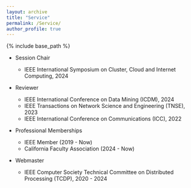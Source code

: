 ```yaml
---
layout: archive
title: "Service"
permalink: /Service/
author_profile: true
---
```


{% include base_path %}

* Session Chair
	- IEEE International Symposium on Cluster, Cloud and Internet Computing, 2024

* Reviewer
	- IEEE International Conference on Data Mining (ICDM), 2024
	- IEEE Transactions on Network Science and Engineering (TNSE), 2023
	- IEEE International Conference on Communications (ICC), 2022

* Professional Memberships
	- IEEE Member (2019 - Now)
	- California Faculty Association (2024 - Now)

* Webmaster
	- IEEE Computer Society Technical Committee on Distributed Processing (TCDP), 2020 - 2024


